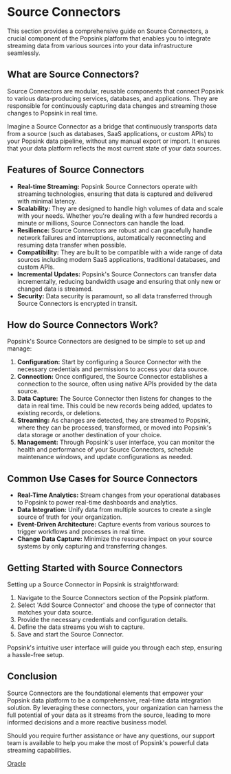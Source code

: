 # Source Connectors

This section provides a comprehensive guide on Source Connectors, a crucial component of the Popsink platform that enables you to integrate streaming data from various sources into your data infrastructure seamlessly.

## **What are Source Connectors?**

Source Connectors are modular, reusable components that connect Popsink to various data-producing services, databases, and applications. They are responsible for continuously capturing data changes and streaming those changes to Popsink in real time.

Imagine a Source Connector as a bridge that continuously transports data from a source (such as databases, SaaS applications, or custom APIs) to your Popsink data pipeline, without any manual export or import. It ensures that your data platform reflects the most current state of your data sources.

## **Features of Source Connectors**

- **Real-time Streaming:** Popsink Source Connectors operate with streaming technologies, ensuring that data is captured and delivered with minimal latency.
- **Scalability:** They are designed to handle high volumes of data and scale with your needs. Whether you're dealing with a few hundred records a minute or millions, Source Connectors can handle the load.
- **Resilience:** Source Connectors are robust and can gracefully handle network failures and interruptions, automatically reconnecting and resuming data transfer when possible.
- **Compatibility:** They are built to be compatible with a wide range of data sources including modern SaaS applications, traditional databases, and custom APIs.
- **Incremental Updates:** Popsink's Source Connectors can transfer data incrementally, reducing bandwidth usage and ensuring that only new or changed data is streamed.
- **Security:** Data security is paramount, so all data transferred through Source Connectors is encrypted in transit.

## **How do Source Connectors Work?**

Popsink's Source Connectors are designed to be simple to set up and manage:

1. **Configuration:** Start by configuring a Source Connector with the necessary credentials and permissions to access your data source.
2. **Connection:** Once configured, the Source Connector establishes a connection to the source, often using native APIs provided by the data source.
3. **Data Capture:** The Source Connector then listens for changes to the data in real time. This could be new records being added, updates to existing records, or deletions.
4. **Streaming:** As changes are detected, they are streamed to Popsink, where they can be processed, transformed, or moved into Popsink's data storage or another destination of your choice.
5. **Management:** Through Popsink's user interface, you can monitor the health and performance of your Source Connectors, schedule maintenance windows, and update configurations as needed.

## **Common Use Cases for Source Connectors**

- **Real-Time Analytics:** Stream changes from your operational databases to Popsink to power real-time dashboards and analytics.
- **Data Integration:** Unify data from multiple sources to create a single source of truth for your organization.
- **Event-Driven Architecture:** Capture events from various sources to trigger workflows and processes in real time.
- **Change Data Capture:** Minimize the resource impact on your source systems by only capturing and transferring changes.

## **Getting Started with Source Connectors**

Setting up a Source Connector in Popsink is straightforward:

1. Navigate to the Source Connectors section of the Popsink platform.
2. Select 'Add Source Connector' and choose the type of connector that matches your data source.
3. Provide the necessary credentials and configuration details.
4. Define the data streams you wish to capture.
5. Save and start the Source Connector.

Popsink's intuitive user interface will guide you through each step, ensuring a hassle-free setup.

## **Conclusion**

Source Connectors are the foundational elements that empower your Popsink data platform to be a comprehensive, real-time data integration solution. By leveraging these connectors, your organization can harness the full potential of your data as it streams from the source, leading to more informed decisions and a more reactive business model.

Should you require further assistance or have any questions, our support team is available to help you make the most of Popsink's powerful data streaming capabilities.

[Oracle](https://www.notion.so/Oracle-32dc61b37b6a4194a97051c756a520ad?pvs=21)
